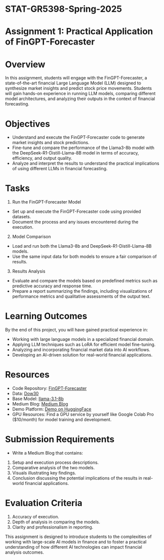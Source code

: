 # STAT-GR5398-Spring-2025

# Assignment 1: Practical Application of FinGPT-Forecaster

# Overview

In this assignment, students will engage with the FinGPT-Forecaster, a state-of-the-art financial Large Language Model (LLM) designed to synthesize market insights and predict stock price movements. Students will gain hands-on experience in running LLM models, comparing different model architectures, and analyzing their outputs in the context of financial forecasting.

# Objectives
* Understand and execute the FinGPT-Forecaster code to generate market insights and stock predictions.
* Fine-tune and compare the performance of the Llama3-8b model with the DeepSeek-R1-Distill-Llama-8B model in terms of accuracy, efficiency, and output quality.
* Analyze and interpret the results to understand the practical implications of using different LLMs in financial forecasting.

# Tasks
1.	Run the FinGPT-Forecaster Model
* Set up and execute the FinGPT-Forecaster code using provided datasets.
* Document the process and any issues encountered during the execution.
2.	Model Comparison
* Load and run both the Llama3-8b and DeepSeek-R1-Distill-Llama-8B models.
* Use the same input data for both models to ensure a fair comparison of results.
3.	Results Analysis
* Evaluate and compare the models based on predefined metrics such as predictive accuracy and response time.
* Prepare a report summarizing the findings, including visualizations of performance metrics and qualitative assessments of the output text.

# Learning Outcomes
By the end of this project, you will have gained practical experience in:
* Working with large language models in a specialized financial domain.
* Applying LLM techniques such as LoRA for efficient model fine-tuning.
* Analyzing and incorporating financial market data into AI workflows.
* Developing an AI-driven solution for real-world financial applications.


# Resources
* Code Repository: [FinGPT-Forecaster](https://github.com/AI4Finance-Foundation/FinGPT/tree/master/fingpt/FinGPT_Forecaster)
* Data: [Dow30](FinGPT/fingpt-forecaster-dow30-202305-202405)
* Base Model: [llama-3.1-8b](https://huggingface.co/meta-llama/Llama-3.1-8B)
* Medium Blog: [Medium Blog](https://medium.com/@ll3713/the-road-to-fingpt-instructive-fine-tuned-market-forecaster-cfe7cbf9038b)
* Demo Platform: [Demo on HuggingFace](https://huggingface.co/spaces/FinGPT/FinGPT-Forecaster)
* GPU Resources: Find a GPU service by yourself like Google Colab Pro ($10/month) for model training and development.

# Submission Requirements
* Write a Medium Blog that contains:
1. Setup and execution process descriptions.
2. Comparative analysis of the two models.
3. Visuals illustrating key findings.
4. Conclusion discussing the potential implications of the results in real-world financial applications.

# Evaluation Criteria
1. Accuracy of execution.
2. Depth of analysis in comparing the models.
3. Clarity and professionalism in reporting.

This assignment is designed to introduce students to the complexities of working with large-scale AI models in finance and to foster a practical understanding of how different AI technologies can impact financial analysis outcomes.
